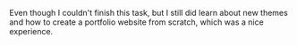 Even though I couldn't finish this task, but I still did learn about new themes and how to create a portfolio website from scratch, which was a nice experience.
